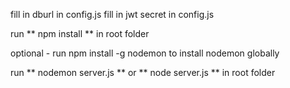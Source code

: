 fill in dburl in config.js
fill in jwt secret in config.js

run ** npm install ** in root folder

optional - run npm install -g nodemon 
to install nodemon globally

run ** nodemon server.js ** or ** node server.js ** in root folder 
